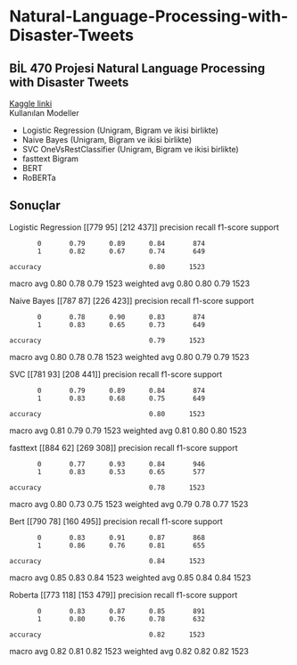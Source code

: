 # Natural-Language-Processing-with-Disaster-Tweets
## BİL 470 Projesi Natural Language Processing with Disaster Tweets
[Kaggle linki](https://www.kaggle.com/c/nlp-getting-started/overview)  
Kullanılan Modeller
* Logistic Regression (Unigram, Bigram ve ikisi birlikte)
* Naive Bayes (Unigram, Bigram ve ikisi birlikte)
* SVC OneVsRestClassifier (Unigram, Bigram ve ikisi birlikte)
* fasttext Bigram 
* BERT
* RoBERTa  

## Sonuçlar
Logistic Regression
[[779  95]
 [212 437]]
              precision    recall  f1-score   support

           0       0.79      0.89      0.84       874
           1       0.82      0.67      0.74       649

    accuracy                           0.80      1523
   macro avg       0.80      0.78      0.79      1523
weighted avg       0.80      0.80      0.79      1523

Naive Bayes
[[787  87]
 [226 423]]
              precision    recall  f1-score   support

           0       0.78      0.90      0.83       874
           1       0.83      0.65      0.73       649

    accuracy                           0.79      1523
   macro avg       0.80      0.78      0.78      1523
weighted avg       0.80      0.79      0.79      1523

SVC
[[781  93]
 [208 441]]
              precision    recall  f1-score   support

           0       0.79      0.89      0.84       874
           1       0.83      0.68      0.75       649

    accuracy                           0.80      1523
   macro avg       0.81      0.79      0.79      1523
weighted avg       0.81      0.80      0.80      1523

fasttext
[[884  62]
 [269 308]]
              precision    recall  f1-score   support

           0       0.77      0.93      0.84       946
           1       0.83      0.53      0.65       577

    accuracy                           0.78      1523
   macro avg       0.80      0.73      0.75      1523
weighted avg       0.79      0.78      0.77      1523

Bert
[[790  78]
 [160 495]]
              precision    recall  f1-score   support

           0       0.83      0.91      0.87       868
           1       0.86      0.76      0.81       655

    accuracy                           0.84      1523
   macro avg       0.85      0.83      0.84      1523
weighted avg       0.85      0.84      0.84      1523

Roberta
[[773 118]
 [153 479]]
              precision    recall  f1-score   support

           0       0.83      0.87      0.85       891
           1       0.80      0.76      0.78       632

    accuracy                           0.82      1523
   macro avg       0.82      0.81      0.82      1523
weighted avg       0.82      0.82      0.82      1523
